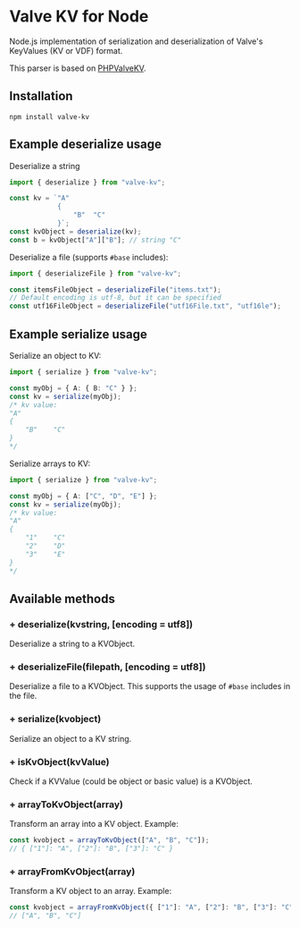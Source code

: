 # Valve KV for Node
Node.js implementation of serialization and deserialization of Valve's KeyValues (KV or VDF) format.

This parser is based on [PHPValveKV](https://github.com/Perryvw/PHPValveKV).

## Installation
```
npm install valve-kv
```

## Example deserialize usage
Deserialize a string
```ts
import { deserialize } from "valve-kv";

const kv = `"A" 
            { 
                "B"  "C" 
            }`;
const kvObject = deserialize(kv);
const b = kvObject["A"]["B"]; // string "C"
```

Deserialize a file (supports `#base` includes):
```ts
import { deserializeFile } from "valve-kv";

const itemsFileObject = deserializeFile("items.txt");
// Default encoding is utf-8, but it can be specified
const utf16FileObject = deserializeFile("utf16File.txt", "utf16le");
```

## Example serialize usage
Serialize an object to KV:
```ts
import { serialize } from "valve-kv";

const myObj = { A: { B: "C" } };
const kv = serialize(myObj);
/* kv value:
"A"
{
    "B"    "C"
}
*/
```

Serialize arrays to KV:
```ts
import { serialize } from "valve-kv";

const myObj = { A: ["C", "D", "E"] };
const kv = serialize(myObj);
/* kv value:
"A"
{
    "1"    "C"
    "2"    "D"
    "3"    "E"
}
*/
```

## Available methods

### + deserialize(kvstring, [encoding = utf8])
Deserialize a string to a KVObject.

### + deserializeFile(filepath, [encoding = utf8])
Deserialize a file to a KVObject. This supports the usage of `#base` includes in the file.

### + serialize(kvobject)
Serialize an object to a KV string.

### + isKvObject(kvValue)
Check if a KVValue (could be object or basic value) is a KVObject.

### + arrayToKvObject(array)
Transform an array into a KV object. Example:
```ts
const kvobject = arrayToKvObject(["A", "B", "C"]);
// { ["1"]: "A", ["2"]: "B", ["3"]: "C" }
```

### + arrayFromKvObject(array)
Transform a KV object to an array. Example:
```ts
const kvobject = arrayFromKvObject({ ["1"]: "A", ["2"]: "B", ["3"]: "C" });
// ["A", "B", "C"]
```
